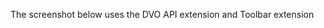<p>The screenshot below uses the DVO API extension and Toolbar extension</p>
<p><img src="screenshot.gif /></p>
